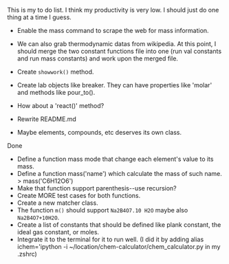 This is my to do list.
I think my productivity is very low. I should just do one thing at a time I guess.

- Enable the mass command to scrape the web for mass information.
- We can also grab thermodynamic datas from wikipedia. At this point, I should merge the two constant functions file into one (run val constants and run mass constants) and work upon the merged file.


- Create `showwork()` method.
- Create lab objects like breaker. They can have properties like 'molar' and methods like pour_to().
- How about a 'react()' method?
- Rewrite README.md
- Maybe elements, compounds, etc deserves its own class.

Done

- Define a function mass mode that change each element's value to its mass.
- Define a function mass('name') which calculate the mass of such name. > mass('C6H12O6')
- Make that function support parenthesis--use recursion?
- Create MORE test cases for both functions.
- Create a new matcher class.
- The function `m()` should support `Na2B4O7.10 H2O` maybe also `Na2B4O7+10H2O`.
- Create a list of constants that should be defined like plank constant, the ideal gas constant, or moles.
- Integrate it to the terminal for it to run well. (I did it by adding alias ichem='ipython -i ~/location/chem-calculator/chem_calculator.py in my .zshrc)
